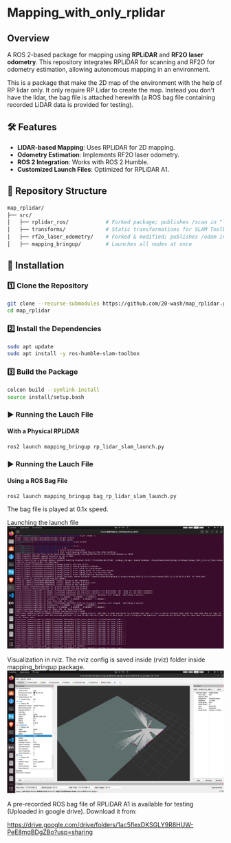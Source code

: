 # Mapping_with_only_rplidar

## Overview
A ROS 2-based package for mapping using **RPLiDAR** and **RF2O laser odometry**. This repository integrates RPLiDAR for scanning and RF2O for odometry estimation, allowing autonomous mapping in an environment.

This is a package that make the 2D map of the environment with the help of RP lidar only. It only require RP Lidar to create the map. Instead you don't have the lidar, the bag file is attached herewith (a ROS bag file containing recorded LiDAR data is provided for testing). 

## 🛠 Features
- **LIDAR-based Mapping**: Uses RPLiDAR for 2D mapping.
- **Odometry Estimation**: Implements RF2O laser odometry.
- **ROS 2 Integration**: Works with ROS 2 Humble.
- **Customized Launch Files**: Optimized for RPLiDAR A1.

## 📂 Repository Structure
```bash
map_rplidar/
├── src/
│   ├── rplidar_ros/            # Forked package; publishes /scan in "laser" frame
│   ├── transforms/             # Static transformations for SLAM Toolbox
│   ├── rf2o_laser_odometry/    # Forked & modified; publishes /odom in "odom" frame  
│   ├── mapping_bringup/        # Launches all nodes at once  
```



## 🚀 Installation

### 1️⃣ Clone the Repository
```bash
git clone --recurse-submodules https://github.com/20-wash/map_rplidar.git
cd map_rplidar
```

### 2️⃣ Install the Dependencies
```bash
sudo apt update
sudo apt install -y ros-humble-slam-toolbox
```

### 3️⃣ Build the Package
```bash
colcon build --symlink-install
source install/setup.bash
```

### ▶️ Running the Lauch File 
#### With a Physical RPLiDAR
```bash
ros2 launch mapping_bringup rp_lidar_slam_launch.py 
```

### ▶️ Running the Lauch File 
#### Using a ROS Bag File
```bash
ros2 launch mapping_bringup bag_rp_lidar_slam_launch.py 
```
The bag file is played at 0.1x speed.

Launching the launch file
![alt text](image.png)


Visualization in rviz. The rviz config is saved inside (rviz) folder inside mapping_bringup package. 
![alt text](image-1.png)

 
A pre-recorded ROS bag file of RPLiDAR A1 is available for testing (Uploaded in google drive). Download it from:

https://drive.google.com/drive/folders/1ac5flexDKSGLY9R8HUW-PeE8mqBDgZBo?usp=sharing